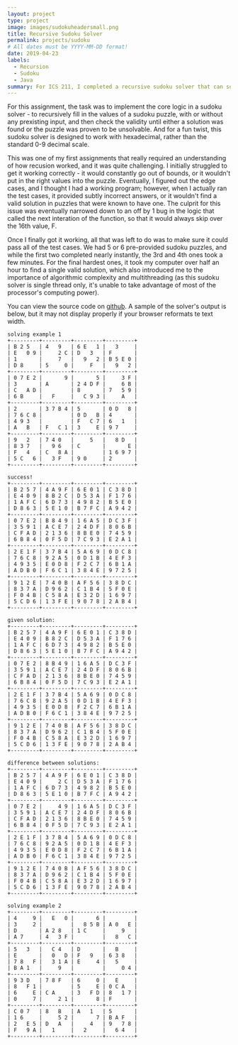 ```yaml
---
layout: project
type: project
image: images/sudokuheadersmall.png
title: Recursive Sudoku Solver
permalink: projects/sudoku
# All dates must be YYYY-MM-DD format!
date: 2019-04-23
labels:
  - Recursion
  - Sudoku
  - Java
summary: For ICS 211, I completed a recursive sudoku solver that can solve any valid sudoku.
---
```


<!--
<div class="ui small rounded images">
  <img class="ui image" src="../images/micromouse-robot.png">
  <img class="ui image" src="../images/micromouse-robot-2.jpg">
  <img class="ui image" src="../images/micromouse.jpg">
  <img class="ui image" src="../images/micromouse-circuit.png">
</div>
-->

For this assignment, the task was to implement the core logic in a sudoku solver - to recursively fill in the values of a sudoku puzzle, with or without any prexisting input, and then check the validity until either a solution was found or the puzzle was proven to be unsolvable. And for a fun twist, this sudoku solver is designed to work with hexadecimal, rather than the standard 0-9 decimal scale.

This was one of my first assignments that really required an understanding of how recusion worked, and it was quite challenging. I initially struggled to get it working correctly - it would constantly go out of bounds, or it wouldn't put in the right values into the puzzle. Eventually, I figured out the edge cases, and I thought I had a working program; however, when I actually ran the test cases, it provided subtly incorrect answers, or it wouldn't find a valid solution in puzzles that were known to have one. The culprit for this issue was eventually narrowed down to an off by 1 bug in the logic that called the next interation of the function, so that it would always skip over the 16th value, F. 

Once I finally got it working, all that was left to do was to make sure it could pass all of the test cases. We had 5 or 6 pre-provided sudoku puzzles, and while the first two completed nearly instantly, the 3rd and 4th ones took a few minutes. For the final hardest ones, it took my computer over half an hour to find a single valid solution, which also introduced me to the importance of algorithmic complexity and multithreading (as this sudoku solver is single thread only, it's unable to take advantage of most of the processor's computing power).

You can view the source code on [github](https://github.com/acjones8/Sudoku-Solver). A sample of the solver's output is below, but it may not display properly if your browser reformats te text width.

    solving example 1
    +---------+---------+---------+---------+
    | B 2 5   | 4   9   | 6 E   1 |   3     |
    | E   0 9 |     2 C | D   3   | F       |
    | 1       |     7   |   9   2 | B 5 E 0 |
    | D 8     | 5     0 |     F   |   9   2 |
    +---------+---------+---------+---------+
    | 0 7 E 2 |       9 |       5 |     3 F |
    | 3       | A       | 2 4 D F |     6 B |
    | C   A D |         | 8       | 7   5 9 |
    | 6 B     |   F     |   C 9 3 |     A   |
    +---------+---------+---------+---------+
    | 2       | 3 7 B 4 | 5       | 0 D   8 |
    | 7 6 C 8 |         | 0 D   B | 4       |
    | 4 9 3   |         | F   C 7 | 6   1   |
    | A   B   | F   C 1 | 3     E | 9 7     |
    +---------+---------+---------+---------+
    | 9   2   | 7 4 0   |     5   |   8 D   |
    | 8 3 7   |   9 6   | C       |       E |
    | F   4   | C   8 A |         | 1 6 9 7 |
    | 5 C   6 |   3 F   | 9 0     | 2       |
    +---------+---------+---------+---------+
    
    success!
    +---------+---------+---------+---------+
    | B 2 5 7 | 4 A 9 F | 6 E 0 1 | C 3 8 D |
    | E 4 0 9 | 8 B 2 C | D 5 3 A | F 1 7 6 |
    | 1 A F C | 6 D 7 3 | 4 9 8 2 | B 5 E 0 |
    | D 8 6 3 | 5 E 1 0 | B 7 F C | A 9 4 2 |
    +---------+---------+---------+---------+
    | 0 7 E 2 | B 8 4 9 | 1 6 A 5 | D C 3 F |
    | 3 5 9 1 | A C E 7 | 2 4 D F | 8 0 6 B |
    | C F A D | 2 1 3 6 | 8 B E 0 | 7 4 5 9 |
    | 6 B 8 4 | 0 F 5 D | 7 C 9 3 | E 2 A 1 |
    +---------+---------+---------+---------+
    | 2 E 1 F | 3 7 B 4 | 5 A 6 9 | 0 D C 8 |
    | 7 6 C 8 | 9 2 A 5 | 0 D 1 B | 4 E F 3 |
    | 4 9 3 5 | E 0 D 8 | F 2 C 7 | 6 B 1 A |
    | A D B 0 | F 6 C 1 | 3 8 4 E | 9 7 2 5 |
    +---------+---------+---------+---------+
    | 9 1 2 E | 7 4 0 B | A F 5 6 | 3 8 D C |
    | 8 3 7 A | D 9 6 2 | C 1 B 4 | 5 F 0 E |
    | F 0 4 B | C 5 8 A | E 3 2 D | 1 6 9 7 |
    | 5 C D 6 | 1 3 F E | 9 0 7 8 | 2 A B 4 |
    +---------+---------+---------+---------+
    
    given solution:
    +---------+---------+---------+---------+
    | B 2 5 7 | 4 A 9 F | 6 E 0 1 | C 3 8 D |
    | E 4 0 9 | B 8 2 C | D 5 3 A | F 1 7 6 |
    | 1 A F C | 6 D 7 3 | 4 9 8 2 | B 5 E 0 |
    | D 8 6 3 | 5 E 1 0 | B 7 F C | A 9 4 2 |
    +---------+---------+---------+---------+
    | 0 7 E 2 | 8 B 4 9 | 1 6 A 5 | D C 3 F |
    | 3 5 9 1 | A C E 7 | 2 4 D F | 8 0 6 B |
    | C F A D | 2 1 3 6 | 8 B E 0 | 7 4 5 9 |
    | 6 B 8 4 | 0 F 5 D | 7 C 9 3 | E 2 A 1 |
    +---------+---------+---------+---------+
    | 2 E 1 F | 3 7 B 4 | 5 A 6 9 | 0 D C 8 |
    | 7 6 C 8 | 9 2 A 5 | 0 D 1 B | 4 E F 3 |
    | 4 9 3 5 | E 0 D 8 | F 2 C 7 | 6 B 1 A |
    | A D B 0 | F 6 C 1 | 3 8 4 E | 9 7 2 5 |
    +---------+---------+---------+---------+
    | 9 1 2 E | 7 4 0 B | A F 5 6 | 3 8 D C |
    | 8 3 7 A | D 9 6 2 | C 1 B 4 | 5 F 0 E |
    | F 0 4 B | C 5 8 A | E 3 2 D | 1 6 9 7 |
    | 5 C D 6 | 1 3 F E | 9 0 7 8 | 2 A B 4 |
    +---------+---------+---------+---------+
    
    difference between solutions:
    +---------+---------+---------+---------+
    | B 2 5 7 | 4 A 9 F | 6 E 0 1 | C 3 8 D |
    | E 4 0 9 |     2 C | D 5 3 A | F 1 7 6 |
    | 1 A F C | 6 D 7 3 | 4 9 8 2 | B 5 E 0 |
    | D 8 6 3 | 5 E 1 0 | B 7 F C | A 9 4 2 |
    +---------+---------+---------+---------+
    | 0 7 E 2 |     4 9 | 1 6 A 5 | D C 3 F |
    | 3 5 9 1 | A C E 7 | 2 4 D F | 8 0 6 B |
    | C F A D | 2 1 3 6 | 8 B E 0 | 7 4 5 9 |
    | 6 B 8 4 | 0 F 5 D | 7 C 9 3 | E 2 A 1 |
    +---------+---------+---------+---------+
    | 2 E 1 F | 3 7 B 4 | 5 A 6 9 | 0 D C 8 |
    | 7 6 C 8 | 9 2 A 5 | 0 D 1 B | 4 E F 3 |
    | 4 9 3 5 | E 0 D 8 | F 2 C 7 | 6 B 1 A |
    | A D B 0 | F 6 C 1 | 3 8 4 E | 9 7 2 5 |
    +---------+---------+---------+---------+
    | 9 1 2 E | 7 4 0 B | A F 5 6 | 3 8 D C |
    | 8 3 7 A | D 9 6 2 | C 1 B 4 | 5 F 0 E |
    | F 0 4 B | C 5 8 A | E 3 2 D | 1 6 9 7 |
    | 5 C D 6 | 1 3 F E | 9 0 7 8 | 2 A B 4 |
    +---------+---------+---------+---------+
     
    solving example 2
    +---------+---------+---------+---------+
    | 4     9 |   E   0 |       6 |         |
    | 3     2 |         |   8 5 B | A 0   E |
    | D       | A 2 8   | 1 C     |     9   |
    | A 7     | 4   3 F |         |   8   C |
    +---------+---------+---------+---------+
    | 5   3   |   C 4   | D       |   B     |
    | E       |   0   D | F   9   | 6 3 8   |
    | 7 8   F |   3 1 A | E     4 |   5     |
    | B A 1   |     9   |         |     0 4 |
    +---------+---------+---------+---------+
    | 9 3 D   | 7 8 F   | 6     0 |   E     |
    | 8   F 1 |         | 5     E | 0 C A   |
    | 6     E | C A     | 3   F D | 8   1 7 |
    | 0     7 |     2 1 |       8 | F       |
    +---------+---------+---------+---------+
    | C 0 7   | 8   B   | A   1   | 5       |
    | 1 6     |     5 2 |       7 | B A F   |
    | 2   E 5 | D   A   |     4   | 9   7 8 |
    | F   9 A |   1     |   2     |   6 4   |
    +---------+---------+---------+---------+



